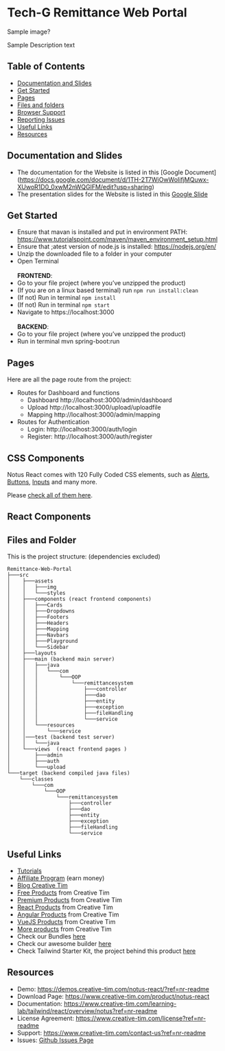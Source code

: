 # Tech-G Remittance Web Portal 

<!-- ![Notus React](https://github.com/creativetimofficial/public-assets/blob/master/notus-react/notus-react.jpg?raw=true) -->

Sample image?

Sample Description text

## Table of Contents

* [Documentation and Slides](#documentation-and-slides)
* [Get Started](#get-started)
* [Pages](#pages)
* [Files and folders](#files-and-folders)
* [Browser Support](#browser-support)
* [Reporting Issues](#reporting-issues)
* [Useful Links](#useful-links)
* [Resources](#resources)


## Documentation and Slides
- The documentation for the Website is listed in this [Google Document] (https://docs.google.com/document/d/1TH-2T7WjOwWoIifjMQuwx-XUwoR1D0_0xwM2nWQGlFM/edit?usp=sharing)
- The presentation slides for the Website is listed in this [Google Slide](https://docs.google.com/presentation/d/1cmd2PcAx-LY5UmClwsrdcRgjJUuaU0WDT5JM4I3Yky4/edit?usp=sharing)

## Get Started

- Ensure that mavan is installed and put in environment PATH: https://www.tutorialspoint.com/maven/maven_environment_setup.html
- Ensure that ;atest version of node.js is installed: https://nodejs.org/en/
- Unzip the downloaded file to a folder in your computer
- Open Terminal <br /> <br />
  **FRONTEND**: 
- Go to your file project (where you’ve unzipped the product)
- (If you are on a linux based terminal) run `npm run install:clean`
- (If not) Run in terminal `npm install`
- (If not) Run in terminal `npm start`
- Navigate to https://localhost:3000 <br /> <br />
  **BACKEND**:
- Go to your file project (where you’ve unzipped the product)
- Run in terminal mvn spring-boot:run

## Pages

Here are all the page route from the project:
- Routes for Dashboard and functions
  - Dashboard http://localhost:3000/admin/dashboard
  - Upload http://localhost:3000/upload/uploadfile
  - Mapping http://localhost:3000/admin/mapping
- Routes for Authentication 
  - Login: http://localhost:3000/auth/login
  - Register: http://localhost:3000/auth/register


## CSS Components

Notus React comes with 120 Fully Coded CSS elements, such as [Alerts](https://www.creative-tim.com/learning-lab/tailwind/react/alerts/notus?ref=nr-github-readme), [Buttons](https://www.creative-tim.com/learning-lab/tailwind/react/buttons/notus?ref=nr-github-readme), [Inputs](https://www.creative-tim.com/learning-lab/tailwind/react/inputs/notus?ref=nr-github-readme) and many more.

Please [check all of them here](https://www.creative-tim.com/learning-lab/tailwind/react/alerts/notus?ref=nr-github-readme).

## React Components

## Files and Folder

This is the project structure: (dependencies excluded)
```
Remittance-Web-Portal
├───src
│    ├───assets
│    │   ├───img
│    │   └───styles
│    ├───components (react frontend components)
│    │   ├───Cards
│    │   ├───Dropdowns
│    │   ├───Footers
│    │   ├───Headers
│    │   ├───Mapping
│    │   ├───Navbars
│    │   ├───Playground
│    │   └───Sidebar
│    ├───layouts
│    ├───main (backend main server)
│    │   ├───java
│    │   │   └───com
│    │   │       └───OOP
│    │   │           └───remittancesystem
│    │   │               ├───controller
│    │   │               ├───dao
│    │   │               ├───entity
│    │   │               ├───exception
│    │   │               ├───fileHandling
│    │   │               └───service
│    │   └───resources
│    │       └───service
│    │───test (backend test server)
│    │   └───java
│    └───views  (react frontend pages )
│        ├───admin
│        ├───auth
│        └───upload
└───target (backend compiled java files)
    └───classes
        └───com
            └───OOP
                └───remittancesystem
                    ├───controller
                    ├───dao
                    ├───entity
                    ├───exception
                    ├───fileHandling
                    └───service    

```


## Useful Links

- <a href="https://www.youtube.com/channel/UCVyTG4sCw-rOvB9oHkzZD1w" target="_blank">Tutorials</a>
- <a href="https://www.creative-tim.com/affiliates/new?ref=nr-readme" target="_blank">Affiliate Program</a> (earn money)
- <a href="http://blog.creative-tim.com/?ref=nr-readme" target="_blank">Blog Creative Tim</a>
- <a href="https://www.creative-tim.com/templates/free?ref=nr-readme" target="_blank">Free Products</a> from Creative Tim
- <a href="https://www.creative-tim.com/templates/premium?ref=nr-readme" target="_blank">Premium Products</a> from Creative Tim
- <a href="https://www.creative-tim.com/templates/react?ref=nr-readme" target="_blank">React Products</a> from Creative Tim
- <a href="https://www.creative-tim.com/templates/angular?ref=nr-readme" target="_blank">Angular Products</a> from Creative Tim
- <a href="https://www.creative-tim.com/templates/vuejs?ref=nr-readme" target="_blank">VueJS Products</a> from Creative Tim
- <a href="https://www.creative-tim.com/templates?ref=nr-readme" target="_blank">More products</a> from Creative Tim
- Check our Bundles <a href="https://www.creative-tim.com/bundles?ref=nr-readme" target="_blank">here</a>
- Check our awesome builder <a href="https://www.creative-tim.com/builder/argon?ref=nr-readme" target="_blank">here</a>
- Check Tailwind Starter Kit, the project behind this product <a href="https://www.creative-tim.com/learning-lab/tailwind-starter-kit/presentation?ref=nr-readme" target="_blank">here</a>
<!-- 
### Social Media

Twitter: <a href="https://twitter.com/CreativeTim" target="_blank">https://twitter.com/CreativeTim</a>

Facebook: <a href="https://www.facebook.com/CreativeTim" target="_blank">https://www.facebook.com/CreativeTim</a>

Dribbble: <a href="https://dribbble.com/creativetim" target="_blank">https://dribbble.com/creativetim</a>

Instagram: <a href="https://www.instagram.com/creativetimofficial/" target="_blank">https://www.instagram.com/creativetimofficial/</a> -->


## Resources
- Demo: <a href="https://demos.creative-tim.com/notus-react/?ref=nr-readme" target="_blank">https://demos.creative-tim.com/notus-react/?ref=nr-readme</a>
- Download Page: <a href="https://www.creative-tim.com/product/notus-react?ref=nr-github-readme" target="_blank">https://www.creative-tim.com/product/notus-react</a>
- Documentation: <a href="https://www.creative-tim.com/learning-lab/tailwind/react/overview/notus?ref=nr-readme" target="_blank">https://www.creative-tim.com/learning-lab/tailwind/react/overview/notus?ref=nr-readme</a>
- License Agreement: <a href="https://www.creative-tim.com/license?ref=nr-readme" target="_blank">https://www.creative-tim.com/license?ref=nr-readme</a>
- Support: <a href="https://www.creative-tim.com/contact-us?ref=nr-readme" target="_blank">https://www.creative-tim.com/contact-us?ref=nr-readme</a>
- Issues: <a href="https://github.com/creativetimofficial/notus-react/issues" target="_blank">Github Issues Page</a>
